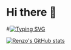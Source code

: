 # Hi there 👋

<!--
**renzofatto/renzofatto** is a ✨ _special_ ✨ repository because its `README.md` (this file) appears on your GitHub profile.

Here are some ideas to get you started:

- 🔭 I’m currently working on ...
- 🌱 I’m currently learning ...
- 👯 I’m looking to collaborate on ...
- 🤔 I’m looking for help with ...
- 💬 Ask me about ...
- 📫 How to reach me: ...
- 😄 Pronouns: ...
- ⚡ Fun fact: ...
-->

#[![Typing SVG](https://readme-typing-svg.herokuapp.com?font=comfortaa&color=016EEA&size=24&width=500&lines=Hi,+I'm+Renzo+Fattorini;Uruguayan+software+developer)](https://git.io/typing-svg)

[![Renzo's GitHub stats](https://github-readme-stats.vercel.app/api?username=renzofatto)](https://github.com/renzofatto/github-readme-stats)
